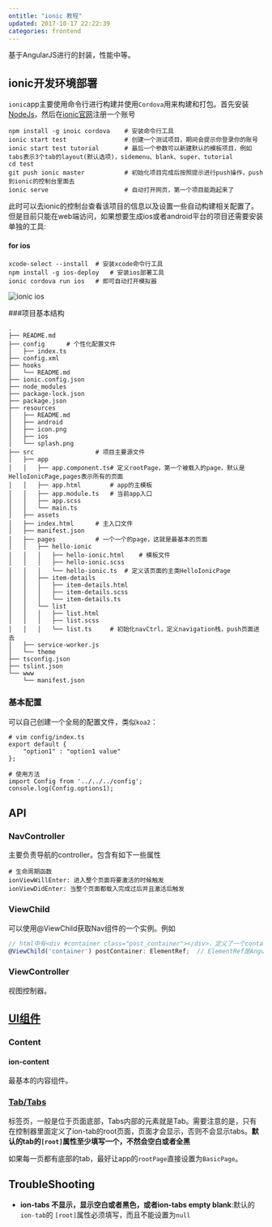 ```yaml
---
ontitle: "ionic 教程"
updated: 2017-10-17 22:22:39
categories: frontend
---
```

基于AngularJS进行的封装，性能中等。

## ionic开发环境部署

`ionic`app主要使用命令行进行构建并使用`Cordova`用来构建和打包。首先安装[NodeJs](https://haofly.net/nodejs)，然后在[ionic官网](https://dashboard.ionicjs.com)注册一个账号

```shell
npm install -g inoic cordova	# 安装命令行工具
ionic start test				# 创建一个测试项目，期间会提示你登录你的账号
ionic start test tutorial		# 最后一个参数可以新建默认的模板项目，例如tabs表示3个tab的layout(默认选项)，sidemenu、blank、super、tutorial
cd test
git push ionic master			# 初始化项目完成后按照提示进行push操作，push到ionic的控制台里面去
ionic serve						# 自动打开网页，第一个项目能跑起来了
```

此时可以去ionic的控制台查看该项目的信息以及设置一些自动构建相关配置了。但是目前只能在web端访问，如果想要生成ios或者android平台的项目还需要安装单独的工具:

#### for ios

```shell
xcode-select --install	# 安装xcode命令行工具
npm install -g ios-deploy	# 安装ios部署工具
ionic cordova run ios	# 即可自动打开模拟器
```

![ionic ios](http://ojccjqhmb.bkt.clouddn.com/ionic_0.png)

###项目基本结构

```shell
.
├── README.md
├── config		# 个性化配置文件
│   ├── index.ts
├── config.xml
├── hooks
│   └── README.md
├── ionic.config.json
├── node_modules
├── package-lock.json
├── package.json
├── resources
│   ├── README.md
│   ├── android
│   ├── icon.png
│   ├── ios
│   └── splash.png
├── src					# 项目主要源文件
│   ├── app
│   │ 	├── app.component.ts# 定义rootPage，第一个被载入的page，默认是HelloIonicPage,pages表示所有的页面
│   │ 	├── app.html		# app的主模板
│   │ 	├── app.module.ts	# 当前app入口
│   │ 	├── app.scss
│   │ 	└── main.ts
│   ├── assets
│   ├── index.html		# 主入口文件
│   ├── manifest.json
│   ├── pages			# 一个一个的page，这就是最基本的页面
│   │   ├── hello-ionic
│   │   │   ├── hello-ionic.html	# 模板文件
│   │   │   ├── hello-ionic.scss
│   │   │   └── hello-ionic.ts	# 定义该页面的主类HelloIonicPage
│   │   ├── item-details
│   │   │   ├── item-details.html
│   │   │   ├── item-details.scss
│   │   │   └── item-details.ts
│   │   └── list
│   │   │   ├── list.html
│   │   │   ├── list.scss
│   │   │   └── list.ts		# 初始化navCtrl，定义navigation栈，push页面进去
│   ├── service-worker.js
│   └── theme
├── tsconfig.json
├── tslint.json
└── www
    └── manifest.json
```

### 基本配置

可以自己创建一个全局的配置文件，类似`koa2`：

```shell
# vim config/index.ts
export default {
    "option1" : "option1 value"
};

# 使用方法
import Config from '../../../config';
console.log(Config.options1);
```

## API

### NavController

主要负责导航的controller。包含有如下一些属性

```shell
# 生命周期函数
ionViewWillEnter: 进入整个页面将要激活的时候触发
ionViewDidEnter: 当整个页面都载入完成过后并且激活后触发
```

### ViewChild

可以使用@ViewChild获取Nav组件的一个实例。例如

```js
// html中有<div #container class="post_container"></div>，定义了一个container，可以在ts中这样获取，定义该元素为ElementRef元素。
@ViewChild('container') postContainer: ElementRef;	// ElementRef是Angular的知识，主要用于封装不同平台下视图层中的native元素。ElementRef.nativeElement就可以获取元素本身，之后就可以进行操作了，例如postContainer.naiveElement.style.backgroundColor。可以拿来当做jQuery中的$(this)了
```

### ViewController

视图控制器。

## [UI组件](https://ionicframework.com/docs//components/#alert-prompt)

### Content

#### ion-content

最基本的内容组件。

### [Tab/Tabs](https://ionicframework.com/docs/components/#select)

标签页，一般是位于页面底部，Tabs内部的元素就是Tab。需要注意的是，只有在控制器里面定义了ion-tab的root页面，页面才会显示，否则不会显示tabs。**默认的tab的`[root]`属性至少填写一个，不然会空白或者全黑**

如果每一页都有底部的tab，最好让app的`rootPage`直接设置为`BasicPage`。

## TroubleShooting

- **ion-tabs 不显示，显示空白或者黑色，或者ion-tabs empty blank**:默认的`ion-tab`的 `[root]`属性必须填写，而且不能设置为`null`

